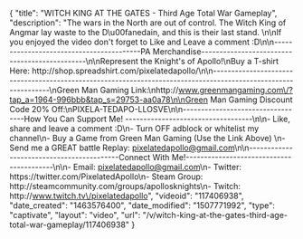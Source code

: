{
    "title": "WITCH KING AT THE GATES - Third Age Total War Gameplay",
    "description": "The wars in the North are out of control.  The Witch King of Angmar lay waste to the D\u00fanedain,  and this is their last stand.  \n\nIf you enjoyed the video don't forget to Like and Leave a comment :D\n\n-----------------------------------------PA Merchandise----------------------------------------------\n\nRepresent the Knight's of Apollo!\nBuy a T-shirt Here: http:\/\/shop.spreadshirt.com\/pixelatedapollo\/\n\n---------------------------------------------------------------------------------------------------------------\nGreen Man Gaming Link:\nhttp:\/\/www.greenmangaming.com\/?tap_a=1964-996bbb&tap_s=29753-aa0a78\n\nGreen Man Gaming Discount Code 20% Off:\nPIXELA-TEDAPO-LLOSVE\n\n----------------------------------How You Can Support Me! -----------------------------------\n\n- Like, share and leave a comment :D\n- Turn OFF adblock or whitelist my channel\n- Buy a Game from Green Man Gaming (Use the Link Above) \n- Send me a GREAT battle Replay: pixelatedapollo@gmail.com\n\n------------------------------------------Connect With Me!-----------------------------------------\n\n- Email: pixelatedapollo@gmail.com\n- Twitter: https:\/\/twitter.com\/PixelatedApollo\n- Steam Group:  http:\/\/steamcommunity.com\/groups\/apollosknights\n- Twitch: http:\/\/www.twitch.tv\/pixelatedapollo",
    "videoid": "117406938",
    "date_created": "1463576400",
    "date_modified": "1507771992",
    "type": "captivate",
    "layout": "video",
    "url": "\/v\/witch-king-at-the-gates-third-age-total-war-gameplay\/117406938"
}
